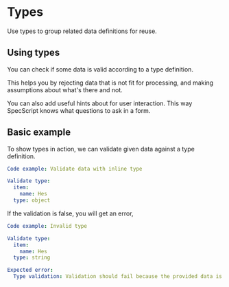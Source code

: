 # Types

Use types to group related data definitions for reuse.

## Using types

You can check if some data is valid according to a type definition.

This helps you by rejecting data that is not fit for processing, and making assumptions about what's there and not.

You can also add useful hints about for user interaction. This way SpecScript knows what questions to ask in a form.

## Basic example

To show types in action, we can validate given data against a type definition.

```yaml specscript
Code example: Validate data with inline type

Validate type:
  item:
    name: Hes
  type: object
```

If the validation is false, you will get an error,

```yaml specscript
Code example: Invalid type

Validate type:
  item:
    name: Hes
  type: string

Expected error:
  Type validation: Validation should fail because the provided data is not a string
```


